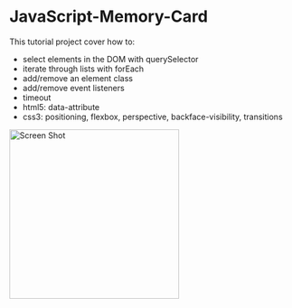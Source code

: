 # JavaScript-Memory-Card

This tutorial project cover how to:

- select elements in the DOM with querySelector
- iterate through lists with forEach
- add/remove an element class
- add/remove event listeners
- timeout
- html5: data-attribute
- css3: positioning, flexbox, perspective, backface-visibility, transitions

<img width="300" alt="Screen Shot" src="https://user-images.githubusercontent.com/56839789/78677188-ba80c080-78e7-11ea-9eac-870dd8ccfa97.gif">
